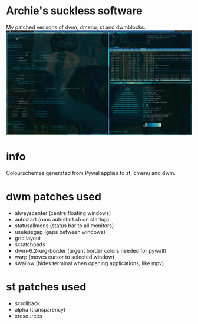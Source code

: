 # Archie's suckless software
My patched verisons of dwm, dmenu, st and dwmblocks. 
![Screenshot](screenshot.png "Screenshot")

# info
Colourschemes generated from Pywal applies to st, dmenu and dwm.

# dwm patches used
- alwayscenter (centre floating windows)
- autostart (runs autostart.sh on startup)
- statusallmons (status bar to all monitors)
- uselessgap (gaps between windows)
- grid layout
- scratchpads
- dwm-6.2-urg-border (urgent border colors needed for pywall)
- warp (moves cursor to selected window)
- swallow (hides terminal when opening applications, like mpv)

# st patches used
 - scrollback
 - alpha (transparency)
 - xresources
